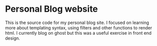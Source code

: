 # Personal Blog website

This is the source code for my personal blog site. I focused on learning more about templating syntax, using filters and other functions to render html. I currently blog on ghost but this was a useful exercise in front end design.
